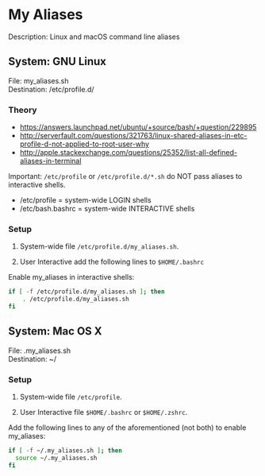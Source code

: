 # My Aliases
Description: Linux and macOS command line aliases

## System: GNU Linux
File: my_aliases.sh  
Destination: /etc/profile.d/

### Theory
- https://answers.launchpad.net/ubuntu/+source/bash/+question/229895
- http://serverfault.com/questions/321763/linux-shared-aliases-in-etc-profile-d-not-applied-to-root-user-why
- http://apple.stackexchange.com/questions/25352/list-all-defined-aliases-in-terminal

Important: `/etc/profile` or `/etc/profile.d/*.sh` do  NOT pass aliases to interactive shells.
- /etc/profile = system-wide LOGIN shells
- /etc/bash.bashrc = system-wide INTERACTIVE shells

### Setup
1) System-wide file `/etc/profile.d/my_aliases.sh`.

2) User Interactive add the following lines to `$HOME/.bashrc`

Enable my_aliases in interactive shells:
```bash
if [ -f /etc/profile.d/my_aliases.sh ]; then
    . /etc/profile.d/my_aliases.sh
fi
```

## System: Mac OS X
File: .my_aliases.sh  
Destination: ~/

### Setup
1) System-wide file `/etc/profile`.

2) User Interactive file `$HOME/.bashrc` or `$HOME/.zshrc`.

Add the following lines to any of the aforementioned (not both) to enable my_aliases:
```bash
if [ -f ~/.my_aliases.sh ]; then
  source ~/.my_aliases.sh
fi
```
